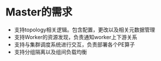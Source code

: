 # Master的需求 #  
- 支持topology相关逻辑。包含配置，更改以及相关元数据管理  
- 支持Worker的资源发现，负责通知worker上下游关系  
- 支持与集群调度系统进行交互，负责部署各个PE算子  
- 支持分组隔离以及组间负载均衡
